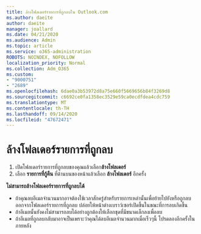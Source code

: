 ```yaml
---
title: ล้างโฟลเดอร์รายการที่ถูกลบใน Outlook.com
ms.author: daeite
author: daeite
manager: joallard
ms.date: 04/21/2020
ms.audience: Admin
ms.topic: article
ms.service: o365-administration
ROBOTS: NOINDEX, NOFOLLOW
localization_priority: Normal
ms.collection: Adm_O365
ms.custom:
- "9000751"
- "2689"
ms.openlocfilehash: 6dae0a3b53972d8a75e660f5669656b84f3269d8
ms.sourcegitcommit: c6692ce0fa1358ec3529e59ca0ecdfdea4cdc759
ms.translationtype: MT
ms.contentlocale: th-TH
ms.lasthandoff: 09/14/2020
ms.locfileid: "47672471"
---
```

# <a name="empty-the-deleted-items-folder"></a>ล้างโฟลเดอร์รายการที่ถูกลบ

1. เปิดโฟลเดอร์รายการที่ถูกลบของคุณแล้วเลือก**ล้างโฟลเดอร์**
2. เลือก **รายการที่กู้คืน** ที่ด้านบนของหน้าแล้วเลือก **ล้างโฟลเดอร์** อีกครั้ง

**ไม่สามารถล้างโฟลเดอร์รายการที่ถูกลบได้**

- ถ้าคุณลบอีเมลจำนวนมากอาจต้องใช้เวลาสักครู่สำหรับรายการเหล่านั้นเพื่อย้ายไปยังหรือถูกลบออกจากโฟลเดอร์รายการที่ถูกลบ ปล่อยให้หน้าต่างเบราว์เซอร์เปิดขึ้นในขณะที่การลบเกิดขึ้น
- ถ้าอีเมลนั้นยังคงไม่สามารถลบได้อย่างถูกต้องให้เลือกชุดที่มีขนาดเล็กลงเพื่อลบ
- ถ้าอีเมลที่ถูกลบกลับมาอาจเป็นเพราะว่าคุณได้ลบอีเมลจำนวนมากเมื่อเร็วๆนี้ โปรดลองอีกครั้งในภายหลัง